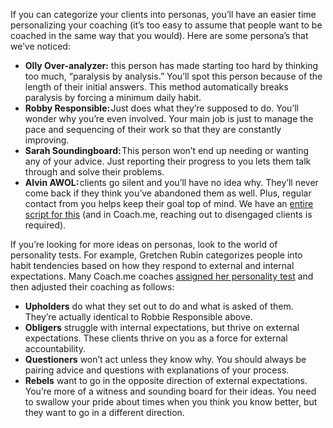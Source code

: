 If you can categorize your clients into personas, you’ll have an easier time personalizing your coaching (it’s too easy to assume that people want to be coached in the same way that you would). Here are some persona’s that we’ve noticed:

* **Olly Over-analyzer:** this person has made starting too hard by thinking too much, “paralysis by analysis.” You’ll spot this person because of the length of their initial answers. This method automatically breaks paralysis by forcing a minimum daily habit.
* **Robby Responsible:** Just does what they’re supposed to do. You’ll wonder why you’re even involved. Your main job is just to manage the pace and sequencing of their work so that they are constantly improving.
* **Sarah Soundingboard:** This person won’t end up needing or wanting any of your advice. Just reporting their progress to you lets them talk through and solve their problems.
* **Alvin AWOL:** clients go silent and you’ll have no idea why. They’ll never come back if they think you’ve abandoned them as well. Plus, regular contact from you helps keep their goal top of mind. We have an [entire script for this](https://github.com/coachdotme/digitalcoaching/wiki/Coaching-Disengaged-Clients) (and in Coach.me, reaching out to disengaged clients is required).

If you’re looking for more ideas on personas, look to the world of personality tests. For example, Gretchen Rubin categorizes people into habit tendencies based on how they respond to external and internal expectations. Many Coach.me coaches [assigned her personality test](https://gretchenrubin.com/happiness_project/2015/01/ta-da-the-launch-of-my-quiz-on-the-four-tendencies-learn-about-yourself/) and then adjusted their coaching as follows:

* **Upholders** do what they set out to do and what is asked of them. They’re actually identical to Robbie Responsible above.
* **Obligers** struggle with internal expectations, but thrive on external expectations. These clients thrive on you as a force for external accountability.
* **Questioners** won’t act unless they know why. You should always be pairing advice and questions with explanations of your process.
* **Rebels** want to go in the opposite direction of external expectations. You’re more of a witness and sounding board for their ideas. You need to swallow your pride about times when you think you know better, but they want to go in a different direction.